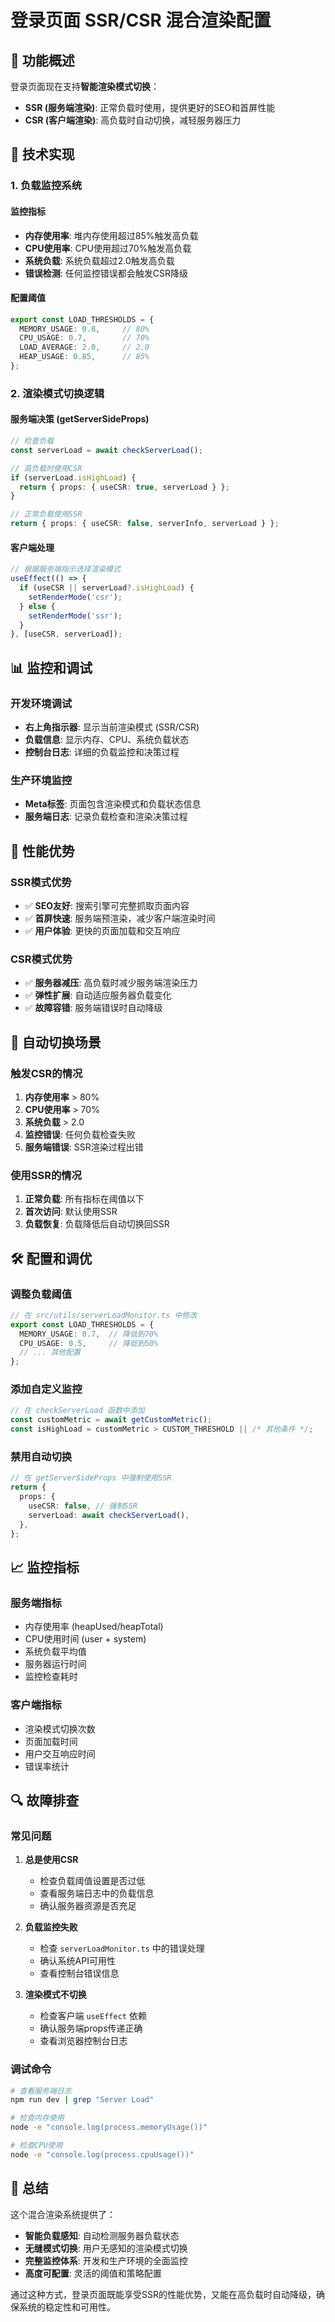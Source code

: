 # 登录页面 SSR/CSR 混合渲染配置

## 🎯 功能概述

登录页面现在支持**智能渲染模式切换**：
- **SSR (服务端渲染)**: 正常负载时使用，提供更好的SEO和首屏性能
- **CSR (客户端渲染)**: 高负载时自动切换，减轻服务器压力

## 🔧 技术实现

### 1. 负载监控系统

#### 监控指标
- **内存使用率**: 堆内存使用超过85%触发高负载
- **CPU使用率**: CPU使用超过70%触发高负载  
- **系统负载**: 系统负载超过2.0触发高负载
- **错误检测**: 任何监控错误都会触发CSR降级

#### 配置阈值
```typescript
export const LOAD_THRESHOLDS = {
  MEMORY_USAGE: 0.8,     // 80%
  CPU_USAGE: 0.7,        // 70%
  LOAD_AVERAGE: 2.0,     // 2.0
  HEAP_USAGE: 0.85,      // 85%
};
```

### 2. 渲染模式切换逻辑

#### 服务端决策 (getServerSideProps)
```typescript
// 检查负载
const serverLoad = await checkServerLoad();

// 高负载时使用CSR
if (serverLoad.isHighLoad) {
  return { props: { useCSR: true, serverLoad } };
}

// 正常负载使用SSR
return { props: { useCSR: false, serverInfo, serverLoad } };
```

#### 客户端处理
```typescript
// 根据服务端指示选择渲染模式
useEffect(() => {
  if (useCSR || serverLoad?.isHighLoad) {
    setRenderMode('csr');
  } else {
    setRenderMode('ssr');
  }
}, [useCSR, serverLoad]);
```

## 📊 监控和调试

### 开发环境调试
- **右上角指示器**: 显示当前渲染模式 (SSR/CSR)
- **负载信息**: 显示内存、CPU、系统负载状态
- **控制台日志**: 详细的负载监控和决策过程

### 生产环境监控
- **Meta标签**: 页面包含渲染模式和负载状态信息
- **服务端日志**: 记录负载检查和渲染决策过程

## 🚀 性能优势

### SSR模式优势
- ✅ **SEO友好**: 搜索引擎可完整抓取页面内容
- ✅ **首屏快速**: 服务端预渲染，减少客户端渲染时间
- ✅ **用户体验**: 更快的页面加载和交互响应

### CSR模式优势  
- ✅ **服务器减压**: 高负载时减少服务端渲染压力
- ✅ **弹性扩展**: 自动适应服务器负载变化
- ✅ **故障容错**: 服务端错误时自动降级

## 🔄 自动切换场景

### 触发CSR的情况
1. **内存使用率** > 80%
2. **CPU使用率** > 70%  
3. **系统负载** > 2.0
4. **监控错误**: 任何负载检查失败
5. **服务端错误**: SSR渲染过程出错

### 使用SSR的情况
1. **正常负载**: 所有指标在阈值以下
2. **首次访问**: 默认使用SSR
3. **负载恢复**: 负载降低后自动切换回SSR

## 🛠️ 配置和调优

### 调整负载阈值
```typescript
// 在 src/utils/serverLoadMonitor.ts 中修改
export const LOAD_THRESHOLDS = {
  MEMORY_USAGE: 0.7,  // 降低到70%
  CPU_USAGE: 0.5,     // 降低到50%
  // ... 其他配置
};
```

### 添加自定义监控
```typescript
// 在 checkServerLoad 函数中添加
const customMetric = await getCustomMetric();
const isHighLoad = customMetric > CUSTOM_THRESHOLD || /* 其他条件 */;
```

### 禁用自动切换
```typescript
// 在 getServerSideProps 中强制使用SSR
return {
  props: {
    useCSR: false, // 强制SSR
    serverLoad: await checkServerLoad(),
  },
};
```

## 📈 监控指标

### 服务端指标
- 内存使用率 (heapUsed/heapTotal)
- CPU使用时间 (user + system)
- 系统负载平均值
- 服务器运行时间
- 监控检查耗时

### 客户端指标
- 渲染模式切换次数
- 页面加载时间
- 用户交互响应时间
- 错误率统计

## 🔍 故障排查

### 常见问题

1. **总是使用CSR**
   - 检查负载阈值设置是否过低
   - 查看服务端日志中的负载信息
   - 确认服务器资源是否充足

2. **负载监控失败**
   - 检查 `serverLoadMonitor.ts` 中的错误处理
   - 确认系统API可用性
   - 查看控制台错误信息

3. **渲染模式不切换**
   - 检查客户端 `useEffect` 依赖
   - 确认服务端props传递正确
   - 查看浏览器控制台日志

### 调试命令
```bash
# 查看服务端日志
npm run dev | grep "Server Load"

# 检查内存使用
node -e "console.log(process.memoryUsage())"

# 检查CPU使用
node -e "console.log(process.cpuUsage())"
```

## 🎉 总结

这个混合渲染系统提供了：
- **智能负载感知**: 自动检测服务器负载状态
- **无缝模式切换**: 用户无感知的渲染模式切换
- **完整监控体系**: 开发和生产环境的全面监控
- **高度可配置**: 灵活的阈值和策略配置

通过这种方式，登录页面既能享受SSR的性能优势，又能在高负载时自动降级，确保系统的稳定性和可用性。



